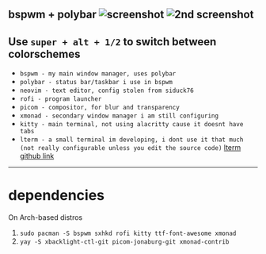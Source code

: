 

bspwm + polybar
![screenshot](https://raw.githubusercontent.com/rogerpanza/bad-dotfiles/main/screenshot.png "screenshot")
![2nd screenshot](https://raw.githubusercontent.com/rogerpanza/bad-dotfiles/main/screenshot2.png "2nd screenshot")
---
Use `super + alt + 1/2` to switch between colorschemes
---
- `bspwm - my main window manager, uses polybar`
- `polybar - status bar/taskbar i use in bspwm`
- `neovim - text editor, config stolen from siduck76`
- `rofi - program launcher`
- `picom - compositor, for blur and transparency`
- `xmonad - secondary window manager i am still configuring`
- `kitty - main terminal, not using alacritty cause it doesnt have tabs`
- `lterm - a small terminal im developing, i dont use it that much (not really configurable unless you edit the source code)` [lterm github link](https://github.com/rogerpanza/lterm)


---
# dependencies
On Arch-based distros
1. `sudo pacman -S bspwm sxhkd rofi kitty ttf-font-awesome xmonad` 
2. `yay -S xbacklight-ctl-git picom-jonaburg-git xmonad-contrib`

